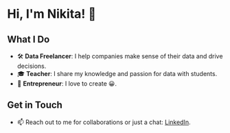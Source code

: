 # Hi, I'm Nikita! 👋

## What I Do
- 🛠 **Data Freelancer**: I help companies make sense of their data and drive decisions.
- 🎓 **Teacher**: I share my knowledge and passion for data with students.
- 💼 **Entrepreneur**: I love to create 😀.

## Get in Touch
- 📫 Reach out to me for collaborations or just a chat: [LinkedIn](https://www.linkedin.com/in/npolovinkin).

